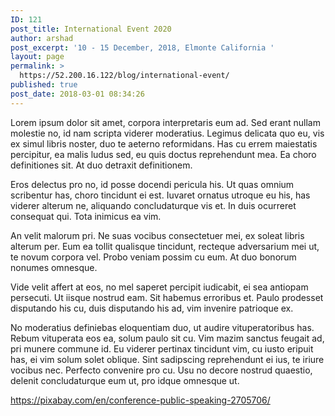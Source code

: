 ```yaml
---
ID: 121
post_title: International Event 2020
author: arshad
post_excerpt: '10 - 15 December, 2018, Elmonte California '
layout: page
permalink: >
  https://52.200.16.122/blog/international-event/
published: true
post_date: 2018-03-01 08:34:26
---
```

Lorem ipsum dolor sit amet, corpora interpretaris eum ad. Sed erant nullam molestie no, id nam scripta viderer moderatius. Legimus delicata quo eu, vis ex simul libris noster, duo te aeterno reformidans. Has cu errem maiestatis percipitur, ea malis ludus sed, eu quis doctus reprehendunt mea. Ea choro definitiones sit. At duo detraxit definitionem.

Eros delectus pro no, id posse docendi pericula his. Ut quas omnium scribentur has, choro tincidunt ei est. Iuvaret ornatus utroque eu his, has viderer alterum ne, aliquando concludaturque vis et. In duis ocurreret consequat qui. Tota inimicus ea vim.

An velit malorum pri. Ne suas vocibus consectetuer mei, ex soleat libris alterum per. Eum ea tollit qualisque tincidunt, recteque adversarium mei ut, te novum corpora vel. Probo veniam possim cu eum. At duo bonorum nonumes omnesque.

Vide velit affert at eos, no mel saperet percipit iudicabit, ei sea antiopam persecuti. Ut iisque nostrud eam. Sit habemus erroribus et. Paulo prodesset disputando his cu, duis disputando his ad, vim invenire patrioque ex.

No moderatius definiebas eloquentiam duo, ut audire vituperatoribus has. Rebum vituperata eos ea, solum paulo sit cu. Vim mazim sanctus feugait ad, pri munere commune id. Eu viderer pertinax tincidunt vim, cu iusto eripuit has, ei vim solum solet oblique. Sint sadipscing reprehendunt ei ius, te iriure vocibus nec. Perfecto convenire pro cu. Usu no decore nostrud quaestio, delenit concludaturque eum ut, pro idque omnesque ut.

https://pixabay.com/en/conference-public-speaking-2705706/
